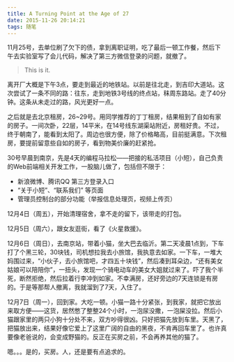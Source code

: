 ```yaml
---
title: A Turning Point at the Age of 27
date: 2015-11-26 20:14:21
tags: 随笔
---
```


11月25号，去单位刷了欠下的债，拿到离职证明，吃了最后一顿工作餐，然后下午去实验室写了会儿代码，解决了第三方微信登录的问题，就撤了。

> This is it.

<!-- more -->

离开厂大概是下午3点，要走到最近的地铁站。以前是往北走，到吉印大道站。这次尝试了一条不同的路：往东，走到地铁3号线的终点站，秣周东路站。走了40分钟。这条从未走过的路，风光更好一点。

之后就是去北京租房，26~29号。用同学推荐的丁丁租房，结果租到了自如有家的房子。一间次卧，22层，14平米，在14号线东湖渠站附近，房租好贵。不过，终于朝南了，能看到太阳了。周边也很方便，除了价格略高，目前挺满意。下次租房，要提前留意些自如的房子，看到物美价廉的赶紧抢。

30号早晨到南京，先是4天的编程马拉松——把接的私活项目（小短），自己负责的Web前端相关开发工作，一股脑儿做了，包括但不限于：

+ 新浪微博、腾讯QQ 第三方登录入口
+ “关于小短”、“联系我们” 等页面
+ 管理员控制台的部分功能（举报信息处理页，视频上传页）

12月4日（周五），开始清理宿舍，拿不走的留下，该带走的打包。

12月5日（周六），跟女友逛街，看了《火星救援》。

12月6日（周日），去南京站，带着小猫，坐大巴去临沂。第二天凌晨1点到，下车打了个黑三轮，30块钱，司机想拉我去小旅馆，我执意去如家。一下车，一堆大妈围过来，“小伙子，去小旅馆吧，才四五十块钱”，然后凑到耳朵边，“还有美女姑娘可以陪陪你”，一扭头，发现一个骑电动车的美女大姐就过来了。吓了我个半死，断然拒绝，然后拉着行李冲到如家。不幸满房，还好旁边的7天连锁是有房的。于是等那帮人撤离，我就溜到了7天，入住了。

12月7日（周一），回到家。大吃一顿。小猫一路十分紧张，到我家，就把它放出来取方便——这货，居然憋了整整24个小时，一泡尿没撒，一泡屎没拉。然后小猫跟家里的两只小狗十分处不来，双方吵得很凶。只好把猫先放到车里。天黑了，把猫放出来，结果好像它爱上了这里广阔的自由的黑夜，不肯再回车里了。也许真要像老爸说的，会变成野猫的。反正在买房之前，不会再养其他的猫了。

嗯。。。是的，买房。人，还是要有点追求的。